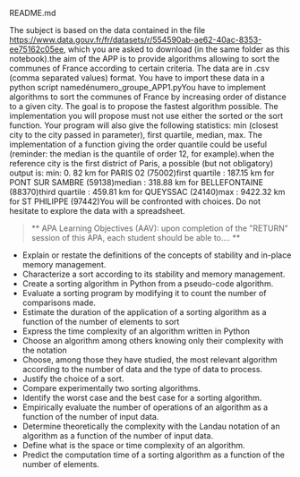 README.md

The subject is based on the data contained in the file https://www.data.gouv.fr/fr/datasets/r/554590ab-ae62-40ac-8353-ee75162c05ee, which you are asked to download (in the same folder as this notebook).the aim of the APP is to provide algorithms allowing to sort the communes of France according to certain criteria. The data are in .csv (comma separated values) format. You have to import these data in a python script namedénumero_groupe_APP1.pyYou have to implement algorithms to sort the communes of France by increasing order of distance to a given city. The goal is to propose the fastest algorithm possible. The implementation you will propose must not use either the sorted or the sort function. Your program will also give the following statistics: min (closest city to the city passed in parameter), first quartile, median, max. The implementation of a function giving the order quantile could be useful (reminder: the median is the quantile of order 12, for example).when the reference city is the first district of Paris, a possible (but not obligatory) output is: min: 0. 82 km for PARIS 02 (75002)first quartile : 187.15 km for PONT SUR SAMBRE (59138)median : 318.88 km for BELLEFONTAINE (88370)third quartile : 459.81 km for QUEYSSAC (24140)max : 9422.32 km for ST PHILIPPE (97442)You will be confronted with choices. Do not hesitate to explore the data with a spreadsheet.

> ** APA Learning Objectives (AAV): upon completion of the "RETURN" session of this APA, each student should be able to.... **

- Explain or restate the definitions of the concepts of stability and in-place memory management. 
- Characterize a sort according to its stability and memory management.
- Create a sorting algorithm in Python from a pseudo-code algorithm.
- Evaluate a sorting program by modifying it to count the number of comparisons made.
- Estimate the duration of the application of a sorting algorithm as a function of the number of elements to sort
- Express the time complexity of an algorithm written in Python
- Choose an algorithm among others knowing only their complexity with the notation 
- Choose, among those they have studied, the most relevant algorithm according to the number of data and the type of data to process.
- Justify the choice of a sort.
- Compare experimentally two sorting algorithms.
- Identify the worst case and the best case for a sorting algorithm.
- Empirically evaluate the number of operations of an algorithm as a function of the number of input data.
- Determine theoretically the complexity with the Landau notation of an algorithm as a function of the number of input data.
- Define what is the space or time complexity of an algorithm.
- Predict the computation time of a sorting algorithm as a function of the number of elements.
